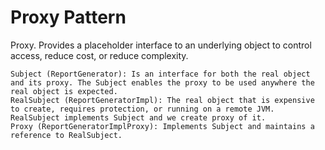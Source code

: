 # Proxy Pattern

Proxy. Provides a placeholder interface to an underlying object to control access, reduce cost, or reduce complexity.


    Subject (ReportGenerator): Is an interface for both the real object and its proxy. The Subject enables the proxy to be used anywhere the real object is expected.
    RealSubject (ReportGeneratorImpl): The real object that is expensive to create, requires protection, or running on a remote JVM. RealSubject implements Subject and we create proxy of it.
    Proxy (ReportGeneratorImplProxy): Implements Subject and maintains a reference to RealSubject.
